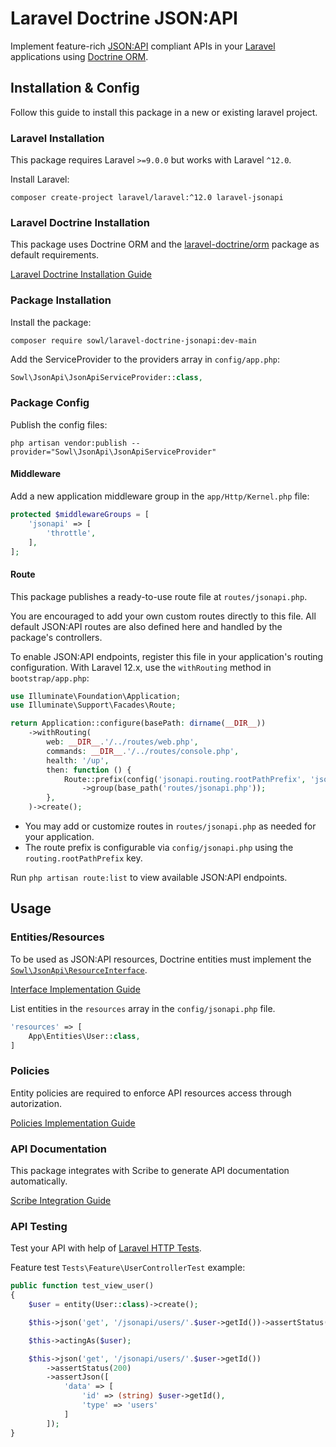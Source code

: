 # Laravel Doctrine JSON:API
Implement feature-rich [JSON:API](https://jsonapi.org/) compliant APIs
in your [Laravel](https://laravel.com/) applications using [Doctrine ORM](https://www.doctrine-project.org/).

## Installation & Config
Follow this guide to install this package in a new or existing laravel project.

### Laravel Installation
This package requires Laravel `>=9.0.0` but works with Laravel `^12.0`.

Install Laravel:
```shell
composer create-project laravel/laravel:^12.0 laravel-jsonapi
```

### Laravel Doctrine Installation
This package uses Doctrine ORM and the
[laravel-doctrine/orm](https://packagist.org/packages/laravel-doctrine/orm#1.8.x-dev) package
as default requirements.

[Laravel Doctrine Installation Guide](./LaravelDoctrine.md)

### Package Installation
Install the package:
```shell
composer require sowl/laravel-doctrine-jsonapi:dev-main
```

Add the ServiceProvider to the providers array in `config/app.php`:
```PHP
Sowl\JsonApi\JsonApiServiceProvider::class,
```

### Package Config
Publish the config files:
```shell
php artisan vendor:publish --provider="Sowl\JsonApi\JsonApiServiceProvider"
```

#### Middleware
Add a new application middleware group in the `app/Http/Kernel.php` file:
```php
protected $middlewareGroups = [
    'jsonapi' => [
        'throttle',
    ],
];
```

#### Route

This package publishes a ready-to-use route file at `routes/jsonapi.php`.

You are encouraged to add your own custom routes directly to this file. All default JSON:API routes are also defined here and handled by the package's controllers.

To enable JSON:API endpoints, register this file in your application's routing configuration. With Laravel 12.x, use the `withRouting` method in `bootstrap/app.php`:

```php
use Illuminate\Foundation\Application;
use Illuminate\Support\Facades\Route;

return Application::configure(basePath: dirname(__DIR__))
    ->withRouting(
        web: __DIR__.'/../routes/web.php',
        commands: __DIR__.'/../routes/console.php',
        health: '/up',
        then: function () {
            Route::prefix(config('jsonapi.routing.rootPathPrefix', 'jsonapi'))
                ->group(base_path('routes/jsonapi.php'));
        },
    )->create();
```

- You may add or customize routes in `routes/jsonapi.php` as needed for your application.
- The route prefix is configurable via `config/jsonapi.php` using the `routing.rootPathPrefix` key.

Run `php artisan route:list` to view available JSON:API endpoints.

## Usage

### Entities/Resources
To be used as JSON:API resources, Doctrine entities must implement the [`Sowl\JsonApi\ResourceInterface`](/src/ResourceInterface.php).

[Interface Implementation Guide](./ResourceInterface.md)

List entities in the `resources` array in the `config/jsonapi.php` file.

```PHP
'resources' => [
    App\Entities\User::class,
]
```

### Policies
Entity policies are required to enforce API resources access through autorization.

[Policies Implementation Guide](./Policies.md)

### API Documentation

This package integrates with Scribe to generate API documentation automatically.

[Scribe Integration Guide](./Scribe.md)

### API Testing
Test your API with help of [Laravel HTTP Tests](https://laravel.com/docs/9.x/http-tests).

Feature test `Tests\Feature\UserControllerTest` example:
```php
public function test_view_user()
{
    $user = entity(User::class)->create();

    $this->json('get', '/jsonapi/users/'.$user->getId())->assertStatus(403);

    $this->actingAs($user);

    $this->json('get', '/jsonapi/users/'.$user->getId())
        ->assertStatus(200)
        ->assertJson([
            'data' => [
                'id' => (string) $user->getId(),
                'type' => 'users'
            ]
        ]);
}
